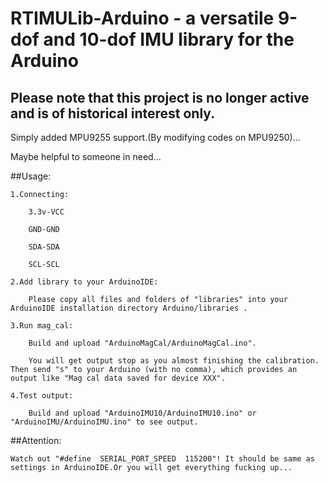 # RTIMULib-Arduino - a versatile 9-dof and 10-dof IMU library for the Arduino

## Please note that this project is no longer active and is of historical interest only.


Simply added MPU9255 support.(By modifying codes on MPU9250)...

Maybe helpful to someone in need... 

##Usage:

	1.Connecting:

		3.3v-VCC

		GND-GND

		SDA-SDA

		SCL-SCL

	2.Add library to your ArduinoIDE:

		Please copy all files and folders of "libraries" into your ArduinoIDE installation directory Arduino/libraries .

	3.Run mag_cal:

		Build and upload "ArduinoMagCal/ArduinoMagCal.ino".

		You will get output stop as you almost finishing the calibration. Then send "s" to your Arduino (with no comma), which provides an output like "Mag cal data saved for device XXX".

	4.Test output:

		Build and upload "ArduinoIMU10/ArduinoIMU10.ino" or "ArduinoIMU/ArduinoIMU.ino" to see output.

##Attention:

	Watch out "#define  SERIAL_PORT_SPEED  115200"! It should be same as settings in ArduinoIDE.Or you will get everything fucking up...